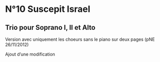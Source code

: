 # N°10 Suscepit Israel

## Trio pour Soprano I, II et Alto

Version avec uniquement les choeurs sans le piano sur deux pages (pNE 26/11/2012)


Ajout d’une modification
